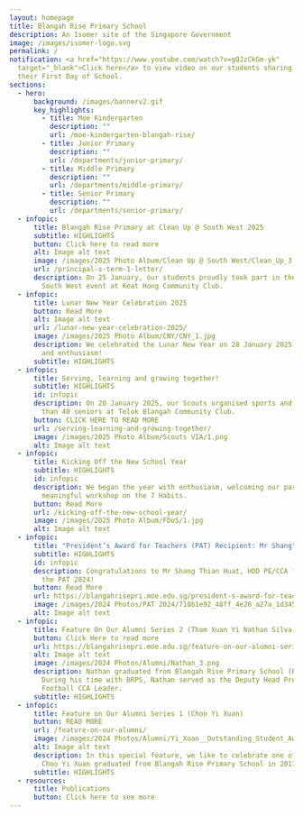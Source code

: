 ```yaml
---
layout: homepage
title: Blangah Rise Primary School
description: An Isomer site of the Singapore Government
image: /images/isomer-logo.svg
permalink: /
notification: <a href="https://www.youtube.com/watch?v=gQJzCkGm-yk"
  target="_blank">Click here</a> to view video on our students sharing about
  their First Day of School.
sections:
  - hero:
      background: /images/bannerv2.gif
      key_highlights:
        - title: Moe Kindergarten
          description: ""
          url: /moe-kindergarten-blangah-rise/
        - title: Junior Primary
          description: ""
          url: /departments/junior-primary/
        - title: Middle Primary
          description: ""
          url: /departments/middle-primary/
        - title: Senior Primary
          description: ""
          url: /departments/senior-primary/
  - infopic:
      title: Blangah Rise Primary at Clean Up @ South West 2025
      subtitle: HIGHLIGHTS
      button: Click here to read more
      alt: Image alt text
      image: /images/2025 Photo Album/Clean Up @ South West/Clean_Up_3.png
      url: /principal-s-term-1-letter/
      description: On 25 January, our students proudly took part in the Clean Up @
        South West event at Keat Hong Community Club.
  - infopic:
      title: Lunar New Year Celebration 2025
      button: Read More
      alt: Image alt text
      url: /lunar-new-year-celebration-2025/
      image: /images/2025 Photo Album/CNY/CNY_1.jpg
      description: We celebrated the Lunar New Year on 28 January 2025 with great joy
        and enthusiasm!
      subtitle: HIGHLIGHTS
  - infopic:
      title: Serving, learning and growing together!
      subtitle: HIGHLIGHTS
      id: infopic
      description: On 20 January 2025, our Scouts organised sports and games for more
        than 40 seniors at Telok Blangah Community Club.
      button: CLICK HERE TO READ MORE
      url: /serving-learning-and-growing-together/
      image: /images/2025 Photo Album/Scouts VIA/1.png
      alt: Image alt text
  - infopic:
      title: Kicking Off the New School Year
      subtitle: HIGHLIGHTS
      id: infopic
      description: We began the year with enthusiasm, welcoming our parents to a
        meaningful workshop on the 7 Habits.
      button: Read More
      url: /kicking-off-the-new-school-year/
      image: /images/2025 Photo Album/FDoS/1.jpg
      alt: Image alt text
  - infopic:
      title: "President’s Award for Teachers (PAT) Recipient: Mr Shang"
      subtitle: HIGHLIGHTS
      id: infopic
      description: Congratulations to Mr Shang Thian Huat, HOD PE/CCA for receiving
        the PAT 2024!
      button: Read More
      url: https://blangahrisepri.moe.edu.sg/president-s-award-for-teachers-pat-recipient-mr-shang-thian-huat-hod-pe-cca/
      image: /images/2024 Photos/PAT 2024/710b1e92_48ff_4e26_a27a_1d3451047f74.jpg
      alt: Image alt text
  - infopic:
      title: Feature On Our Alumni Series 2 (Tham Xuan Yi Nathan Silva)
      button: Click Here to read more
      url: https://blangahrisepri.moe.edu.sg/feature-on-our-alumni-series-2-tham-xuan-yi-nathan-silva/
      alt: Image alt text
      image: /images/2024 Photos/Alumni/Nathan_3.png
      description: Nathan graduated from Blangah Rise Primary School (BRPS) in 2023.
        During his time with BRPS, Nathan served as the Deputy Head Prefect and
        Football CCA Leader.
      subtitle: HIGHLIGHTS
  - infopic:
      title: Feature on Our Alumni Series 1 (Choo Yi Xuan)
      button: READ MORE
      url: /feature-on-our-alumni/
      image: /images/2024 Photos/Alumni/Yi_Xuan__Outstanding_Student_Award_.jpg
      alt: Image alt text
      description: In this special feature, we like to celebrate one of our alumni.
        Choo Yi Xuan graduated from Blangah Rise Primary School in 2017.
      subtitle: HIGHLIGHTS
  - resources:
      title: Publications
      button: Click here to see more
---
```

